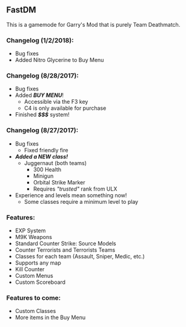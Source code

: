 ## FastDM
This is a gamemode for Garry's Mod that is purely Team Deathmatch.

### Changelog (1/2/2018):
- Bug fixes
- Added Nitro Glycerine to Buy Menu

### Changelog (8/28/2017):
- Bug fixes
- Added **_BUY MENU_**!
  - Accessible via the F3 key
  - C4 is only available for purchase
- Finished **_$$$_** system!

### Changelog (8/27/2017):
- Bug fixes
  - Fixed friendly fire
- **_Added a NEW class!_**
  - Juggernaut (both teams)
    - 300 Health
    - Minigun
    - Orbital Strike Marker
    - Requires *"trusted"* rank from ULX
- Experience and levels mean something now!
  - Some classes require a minimum level to play

### Features:
- EXP System
- M9K Weapons
- Standard Counter Strike: Source Models
- Counter Terrorists and Terrorists Teams
- Classes for each team (Assault, Sniper, Medic, etc.)
- Supports any map
- Kill Counter
- Custom Menus
- Custom Scoreboard

### Features to come:
- Custom Classes
- More items in the Buy Menu
